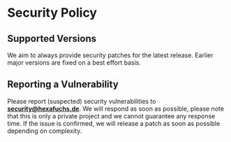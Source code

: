 # Security Policy

## Supported Versions

We aim to always provide security patches for the latest release. Earlier major versions 
are fixed on a best effort basis. 

## Reporting a Vulnerability

Please report (suspected) security vulnerabilities to
**[security@hexafuchs.de](mailto:security@hexafuchs.de)**. We will respond as soon as possible, 
please note that this is only a private project and we cannot guarantee any response time. 
If the issue is confirmed, we will release a patch as soon as possible depending on complexity.
